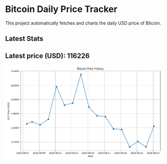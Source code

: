 # Bitcoin Daily Price Tracker

This project automatically fetches and charts the daily USD price of Bitcoin.

## Latest Stats

## Latest price (USD): <!--BTC_PRICE-->116226<!--/BTC_PRICE-->

![BTC Historical Chart](btc_price_history.png)
